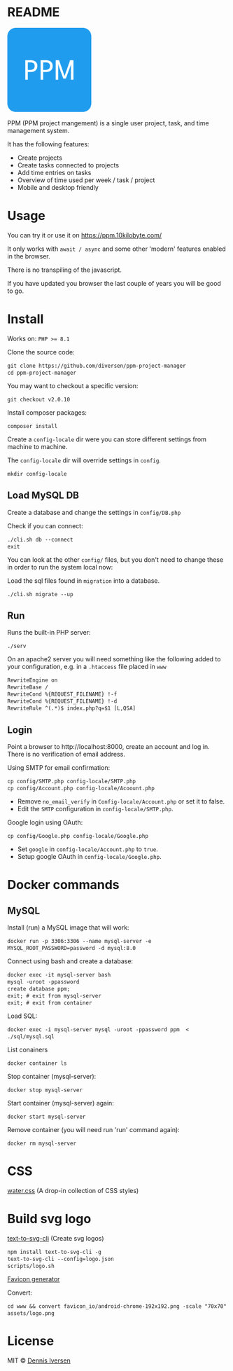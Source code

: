 # README

![www/favicon_io/android-chrome-192x192.png](www/favicon_io/android-chrome-192x192.png)

PPM (PPM project mangement) is a single user project, task, and time management system. 

It has the following features:

- Create projects
- Create tasks connected to projects
- Add time entries on tasks
- Overview of time used per week / task / project
- Mobile and desktop friendly

# Usage

You can try it or use it on https://ppm.10kilobyte.com/

It only works with `await / async` and some other 'modern' features enabled in the browser. 

There is no transpiling of the javascript. 

If you have updated you browser the last couple of years you will be good to go. 

# Install

Works on:  `PHP >= 8.1`

Clone the source code: 

    git clone https://github.com/diversen/ppm-project-manager
    cd ppm-project-manager

You may want to checkout a specific version:

    git checkout v2.0.10

Install composer packages:

    composer install

Create a `config-locale` dir were you can store different settings from machine to machine. 

The `config-locale` dir will override settings in `config`.

    mkdir config-locale

## Load MySQL DB

Create a database and change the settings in `config/DB.php` 

Check if you can connect:

    ./cli.sh db --connect
    exit

You can look at the other `config/` files, but you don't need to change these in order to run the system local now: 

Load the sql files found in `migration` into a database. 

    ./cli.sh migrate --up

## Run

Runs the built-in PHP server:

    ./serv

On an apache2 server you will need something like the following added to your configuration, e.g. in a  `.htaccess` file placed in `www` 

    RewriteEngine on
    RewriteBase /
    RewriteCond %{REQUEST_FILENAME} !-f
    RewriteCond %{REQUEST_FILENAME} !-d
    RewriteRule ^(.*)$ index.php?q=$1 [L,QSA]

## Login

Point a browser to http://localhost:8000, create an account and log in. There is no verification of email address.

Using SMTP for email confirmation:

    cp config/SMTP.php config-locale/SMTP.php
    cp config/Account.php config-locale/Acoount.php

* Remove `no_email_verify` in `Config-locale/Account.php` or set it to false. 
* Edit the `SMTP` configuration in `config-locale/SMTP.php`. 

Google login using OAuth:

    cp config/Google.php config-locale/Google.php

* Set `google` in `config-locale/Account.php` to `true`.
* Setup google OAuth in `config-locale/Google.php`.

# Docker commands

## MySQL

Install (run) a MySQL image that will work:

    docker run -p 3306:3306 --name mysql-server -e MYSQL_ROOT_PASSWORD=password -d mysql:8.0

Connect using bash and create a database:

    docker exec -it mysql-server bash
    mysql -uroot -ppassword
    create database ppm;
    exit; # exit from mysql-server 
    exit; # exit from container

Load SQL:

    docker exec -i mysql-server mysql -uroot -ppassword ppm  < ./sql/mysql.sql 

List conainers 

    docker container ls

Stop container (mysql-server):

    docker stop mysql-server

Start container (mysql-server) again:

    docker start mysql-server

Remove container (you will need run 'run' command again):

    docker rm mysql-server

# CSS

[water.css](https://watercss.kognise.dev/) (A drop-in collection of CSS styles)

# Build svg logo

[text-to-svg-cli](https://github.com/diversen/text-to-svg-cli/) (Create svg logos)

    npm install text-to-svg-cli -g
    text-to-svg-cli --config=logo.json
    scripts/logo.sh

[Favicon generator](https://favicon.io/favicon-generator/)

Convert:

    cd www && convert favicon_io/android-chrome-192x192.png -scale "70x70" assets/logo.png
	

# License

MIT © [Dennis Iversen](https://github.com/diversen)
